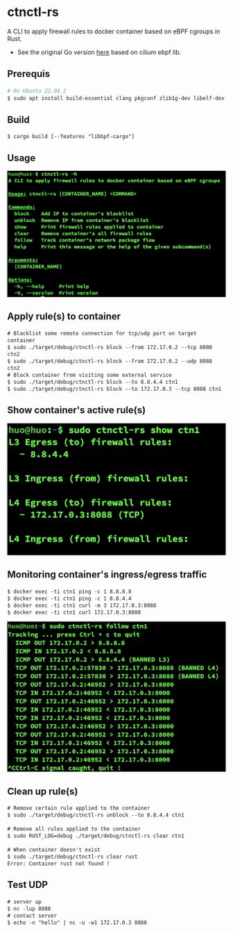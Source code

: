# ctnctl-rs
A CLI to apply firewall rules to docker container based on eBPF cgroups in Rust. 
- See the original Go version [here](https://github.com/ZhengjunHUO/ctnctl) based on cilium ebpf lib.

## Prerequis
```sh
# On Ubuntu 22.04.2
$ sudo apt install build-essential clang pkgconf zlib1g-dev libelf-dev libbpfcc libbpfcc-dev libbpf-dev llvm-dev systemtap-sdt-dev gcc-multilib
```
## Build
```
$ cargo build [--features "libbpf-cargo"]
```

## Usage
![usage](./docs/01_help.png)

## Apply rule(s) to container
```
# Blacklist some remote connection for tcp/udp port on target container
$ sudo ./target/debug/ctnctl-rs block --from 172.17.0.2 --tcp 8000 ctn2
$ sudo ./target/debug/ctnctl-rs block --from 172.17.0.2 --udp 8088 ctn2
# Block container from visiting some external service
$ sudo ./target/debug/ctnctl-rs block --to 8.8.4.4 ctn1
$ sudo ./target/debug/ctnctl-rs block --to 172.17.0.3 --tcp 8088 ctn1
```

## Show container's active rule(s)
![show](./docs/02_show.png)

## Monitoring container's ingress/egress traffic
```
$ docker exec -ti ctn1 ping -c 1 8.8.8.8
$ docker exec -ti ctn1 ping -c 1 8.8.4.4
$ docker exec -ti ctn1 curl -m 3 172.17.0.3:8088
$ docker exec -ti ctn1 curl 172.17.0.3:8000
```
![follow](./docs/03_follow.png)

## Clean up rule(s)
```
# Remove certain rule applied to the container
$ sudo ./target/debug/ctnctl-rs unblock --to 8.8.4.4 ctn1

# Remove all rules applied to the container
$ sudo RUST_LOG=debug ./target/debug/ctnctl-rs clear ctn1

# When container doesn't exist
$ sudo ./target/debug/ctnctl-rs clear rust
Error: Container rust not found !
```

## Test UDP
```
# server up
$ nc -lup 8088
# contact server
$ echo -n "hello" | nc -u -w1 172.17.0.3 8088
```
